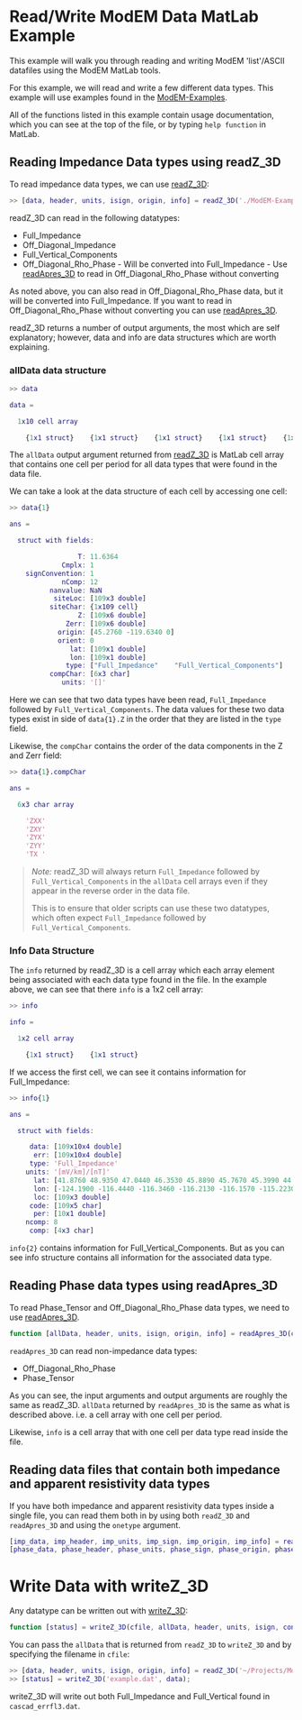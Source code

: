 Read/Write ModEM Data MatLab Example
====================================

This example will walk you through reading and writing ModEM 'list'/ASCII
datafiles using the ModEM MatLab tools.

For this example, we will read and write a few different data types. This
example will use examples found in the [ModEM-Examples][ModEM-Examples].

[ModEM-Examples]: https://github.com/MiCurry/ModEM-Examples

All of the functions listed in this example contain usage documentation, which
you can see at the top of the file, or by typing `help function` in MatLab.

## Reading Impedance Data types using readZ_3D

To read impedance data types, we can use [readZ_3D][readZ_3D]:

```matlab
>> [data, header, units, isign, origin, info] = readZ_3D('./ModEM-Examples/Magnetotelluric/3d_MT/Cascadia/cascad_errfl3.dat');
```

readZ_3D can read in the following datatypes:

* Full_Impedance
* Off_Diagonal_Impedance
* Full_Vertical_Components
* Off_Diagonal_Rho_Phase - Will be converted into Full_Impedance - Use
 [readApres_3D][readApres_3D] to read in Off_Diagonal_Rho_Phase without converting

As noted above, you can also read in Off_Diagonal_Rho_Phase data, but it will be
converted into Full_Impedance. If you want to read in Off_Diagonal_Rho_Phase
without converting you can use [readApres_3D][readApres_3D].

readZ_3D returns a number of output arguments, the most which are self
explanatory; however, data and info are data structures which are worth
explaining.

### allData data structure

```matlab
>> data

data =

  1x10 cell array

    {1x1 struct}    {1x1 struct}    {1x1 struct}    {1x1 struct}    {1x1 struct}    {1x1 struct}    {1x1 struct}    {1x1 struct}    {1x1 struct}    {1x1 struct}
```

The `allData` output argument returned from [readZ_3D][readZ_3D] is MatLab cell
array that contains one cell per period for all data types that were found in
the data file.

We can take a look at the data structure of each cell by accessing one cell:

```matlab
>> data{1}

ans = 

  struct with fields:

                 T: 11.6364
             Cmplx: 1
    signConvention: 1
             nComp: 12
          nanvalue: NaN
           siteLoc: [109x3 double]
          siteChar: {1x109 cell}
                 Z: [109x6 double]
              Zerr: [109x6 double]
            origin: [45.2760 -119.6340 0]
            orient: 0
               lat: [109x1 double]
               lon: [109x1 double]
              type: ["Full_Impedance"    "Full_Vertical_Components"]
          compChar: [6x3 char]
             units: '[]'
```

Here we can see that two data types have been read, `Full_Impedance` followed
by `Full_Vertical_Components`. The data values for these two data types exist
in side of `data{1}.Z` in the order that they are listed in the `type` field.

Likewise, the `compChar` contains the order of the data components in the Z and
Zerr field:

```matlab
>> data{1}.compChar

ans =

  6x3 char array

    'ZXX'
    'ZXY'
    'ZYX'
    'ZYY'
    'TX '
```

> *Note:* readZ_3D will always return `Full_Impedance` followed by
> `Full_Vertical_Components` in the `allData` cell arrays even if they appear in
> the reverse order in the data file.
>
> This is to ensure that older scripts can use these two datatypes, which often expect
> `Full_Impedance` followed by `Full_Vertical_Components`.

### Info Data Structure

The `info` returned by readZ_3D is a cell array which each array element being
associated with each data type found in the file. In the example above, we can
see that there `info` is a 1x2 cell array:

```matlab
>> info

info =

  1x2 cell array

    {1x1 struct}    {1x1 struct}
```

If we access the first cell, we can see it contains information for Full_Impedance:

```matlab
>> info{1}

ans = 

  struct with fields:

     data: [109x10x4 double]
      err: [109x10x4 double]
     type: 'Full_Impedance'
    units: '[mV/km]/[nT]'
      lat: [41.8760 48.9350 47.0440 46.3530 45.8890 45.7670 45.3990 44.6460 44.7140 44.5580 44.0520 43.9170 43.4630 43.4360 42.7750 42.7320 42.0790 42.1530 44.6680 45.9330 45.7940 ... ] (1x109 double)
      lon: [-124.1900 -116.4440 -116.3460 -116.2130 -116.1570 -115.2230 -116.2790 -116.6920 -116.0100 -114.8470 -116.8300 -115.9620 -116.7900 -115.9370 -116.8690 -115.8680 -116.4770 ... ] (1x109 double)
      loc: [109x3 double]
     code: [109x5 char]
      per: [10x1 double]
    ncomp: 8
     comp: [4x3 char]
```

`info{2}` contains information for Full_Vertical_Components. But as you can see
info structure contains all information for the associated data type.

[readZ_3D]: matlab/ioAscii/readZ_3D.m

## Reading Phase data types using readApres_3D

To read Phase_Tensor and Off_Diagonal_Rho_Phase data types, we need to use 
[readApres_3D][readApres_3D]. 

```matlab
function [allData, header, units, isign, origin, info] = readApres_3D(cfile, newunits, onetype)
```

`readApres_3D` can read non-impedance data types:

* Off_Diagonal_Rho_Phase
* Phase_Tensor

As you can see, the input arguments and output arguments are roughly the same as
readZ_3D. `allData` returned by `readApres_3D` is the same as what is described
above. i.e. a cell array with one cell per period.

Likewise, `info` is a cell array that with one cell per data type read inside the file.

[readApres_3D]: matlab/ioAscii/readZ_3D.m

## Reading data files that contain both impedance and apparent resistivity data types

If you have both impedance and apparent resistivity data types inside a single
file, you can read them both in by using both `readZ_3D` and `readApres_3D`
and using the `onetype` argument.

```matlab
[imp_data, imp_header, imp_units, imp_sign, imp_origin, imp_info] = readZ_3D('full_imp_n_phase.dat', '', 'Full_Impedance');
[phase_data, phase_header, phase_units, phase_sign, phase_origin, phase_info] = readApres_3D('full_imp_n_phase.dat', '', 'Phase_Tensor');
```

# Write Data with writeZ_3D  

Any datatype can be written out with [writeZ_3D][writeZ_3D]:

```matlab
function [status] = writeZ_3D(cfile, allData, header, units, isign, convert_to_apres)
```

You can pass the `allData` that is returned from `readZ_3D` to `writeZ_3D` and
by specifying the filename in `cfile`:

```matlab
>> [data, header, units, isign, origin, info] = readZ_3D('~/Projects/ModEM-Examples/Magnetotelluric/3d_MT/Cascadia/cascad_errfl3.dat');
>> [status] = writeZ_3D('example.dat', data);
```

writeZ_3D will write out both Full_Impedance and Full_Vertical found in
`cascad_errfl3.dat`.

[writeZ_3D]: matlab/ioAscii/writeZ_3D.m
